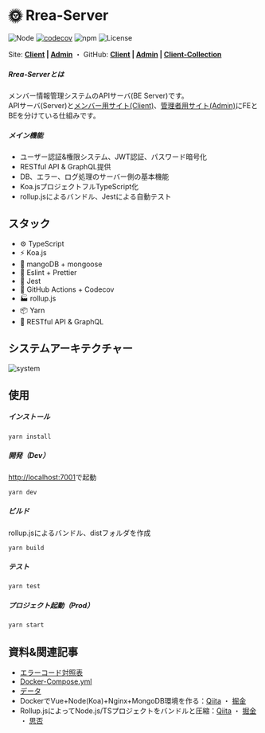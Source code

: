# 🌞 Rrea-Server

![Node](https://img.shields.io/badge/Node.js-v18.0.0-fb7185.svg?logo=&style=flat-square)  [![codecov](https://codecov.io/gh/kensoz/Rrea-server/branch/master/graph/badge.svg?token=7ZTUS6Z4WQ)](https://codecov.io/gh/kensoz/Rrea-server)  ![npm](https://img.shields.io/badge/npm-2.0.0-84CC16.svg?style=flat-square)  ![License](https://img.shields.io/badge/License-MIT-0284C7.svg?logo=&style=flat-square)

Site:  **[Client](http://rrea-client.live) | [Admin](http://rrea-admin.live)**  ・  GitHub:  **[Client](https://github.com/kensoz/Rrea-client) | [Admin](https://github.com/kensoz/Rrea-admin) | [Client-Collection](https://github.com/kensoz/Rrea-client-collection)**

##### Rrea-Serverとは

メンバー情報管理システムのAPIサーバ(BE Server)です。  
APIサーバ(Server)と[メンバー用サイト(Client)](https://github.com/kensoz/Rrea-client)、[管理者用サイト(Admin)](https://github.com/kensoz/Rrea-admin)にFEとBEを分けている仕組みです。

##### メイン機能

+ ユーザー認証&権限システム、JWT認証、パスワード暗号化
+ RESTful API & GraphQL提供
+ DB、エラー、ログ処理のサーバー側の基本機能
+ Koa.jsプロジェクトフルTypeScript化
+ rollup.jsによるバンドル、Jestによる自動テスト



## スタック

- ⚙️ TypeScript
- ⚡️ Koa.js
- 💽 mangoDB + mongoose
- 📑 Eslint + Prettier
- 🔌 Jest
- 🔩 GitHub Actions + Codecov
- 🏭 rollup.js
- 📦 Yarn
- 🔻 RESTful API & GraphQL



## システムアーキテクチャー

![system](https://s2.loli.net/2022/07/16/Y7BqVkciA9MCLQZ.jpg)



## 使用

##### インストール

```bash
yarn install
```

##### 開発（Dev）

[http://localhost:7001](http://localhost:7001)で起動

```bash
yarn dev
```

##### ビルド

rollup.jsによるバンドル、distフォルダを作成

```bash
yarn build
```

##### テスト

```bash
yarn test
```

##### プロジェクト起動（Prod）

```bash
yarn start
```



## 資料&関連記事

+ [エラーコード対照表](https://github.com/kensoz/Rrea-server/blob/master/docs/error.md)
+ [Docker-Compose.yml](https://github.com/kensoz/Rrea-server/blob/master/docs/docker-compose.yml)
+ [データ](https://github.com/kensoz/Rrea-server/tree/master/docs/Rrea-database)
+ DockerでVue+Node(Koa)+Nginx+MongoDB環境を作る：[Qiita](https://qiita.com/kensoz/items/2fc0b707e91e6ec8920e) ・ [掘金](https://juejin.cn/post/7127105231086682149)
+ Rollup.jsによってNode.js/TSプロジェクトをバンドルと圧縮：[Qiita](https://qiita.com/kensoz/items/441c1f12eb61d137ee2c) ・ [掘金](https://juejin.cn/post/7130053864740356104) ・ [思否](https://segmentfault.com/a/1190000042295273)
